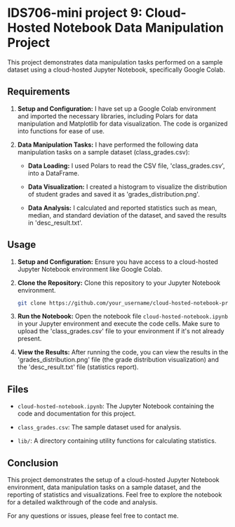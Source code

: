 # IDS706-mini project 9:  Cloud-Hosted Notebook Data Manipulation Project

This project demonstrates data manipulation tasks performed on a sample dataset using a cloud-hosted Jupyter Notebook, specifically Google Colab.

## Requirements

1. **Setup and Configuration:** I have set up a Google Colab environment and imported the necessary libraries, including Polars for data manipulation and Matplotlib for data visualization. The code is organized into functions for ease of use.

2. **Data Manipulation Tasks:** I have performed the following data manipulation tasks on a sample dataset (class_grades.csv):

    - **Data Loading:** I used Polars to read the CSV file, 'class_grades.csv', into a DataFrame.

    - **Data Visualization:** I created a histogram to visualize the distribution of student grades and saved it as 'grades_distribution.png'.

    - **Data Analysis:** I calculated and reported statistics such as mean, median, and standard deviation of the dataset, and saved the results in 'desc_result.txt'.

## Usage

1. **Setup and Configuration:** Ensure you have access to a cloud-hosted Jupyter Notebook environment like Google Colab.

2. **Clone the Repository:** Clone this repository to your Jupyter Notebook environment.

    ```bash
    git clone https://github.com/your_username/cloud-hosted-notebook-project.git
    ```

3. **Run the Notebook:** Open the notebook file `cloud-hosted-notebook.ipynb` in your Jupyter environment and execute the code cells. Make sure to upload the 'class_grades.csv' file to your environment if it's not already present.

4. **View the Results:** After running the code, you can view the results in the 'grades_distribution.png' file (the grade distribution visualization) and the 'desc_result.txt' file (statistics report).

## Files

- `cloud-hosted-notebook.ipynb`: The Jupyter Notebook containing the code and documentation for this project.

- `class_grades.csv`: The sample dataset used for analysis.

- `lib/`: A directory containing utility functions for calculating statistics.

## Conclusion

This project demonstrates the setup of a cloud-hosted Jupyter Notebook environment, data manipulation tasks on a sample dataset, and the reporting of statistics and visualizations. Feel free to explore the notebook for a detailed walkthrough of the code and analysis.

For any questions or issues, please feel free to contact me.

